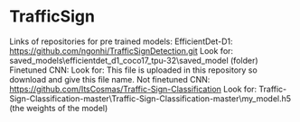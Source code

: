 # TrafficSign

Links of repositories for pre trained models:
EfficientDet-D1: https://github.com/ngonhi/TrafficSignDetection.git
Look for: saved_models\efficientdet_d1_coco17_tpu-32\saved_model (folder)
Finetuned CNN:
Look for: 
This file is uploaded in this repository so download and give this file name.
Not finetuned CNN: https://github.com/ItsCosmas/Traffic-Sign-Classification 
Look for: Traffic-Sign-Classification-master\Traffic-Sign-Classification-master\my_model.h5 (the weights of the model)


